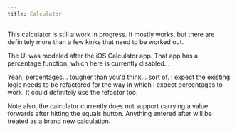 ```yaml
---
title: Calculator
---
```


This calculator is still a work in progress. It mostly works, but there are definitely more than a few kinks that need to be worked out.

The UI was modeled after the iOS Calculator app. That app has a percentage function, which here is currently disabled...

Yeah, percentages... tougher than you'd think... sort of. I expect the existing logic needs to be refactored for the way in which I expect percentages to work. It could definitely use the refactor too.

Note also, the calculator currently does not support carrying a value forwards after hitting the equals button. Anything entered after will be treated as a brand new calculation.
